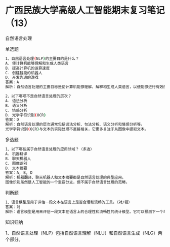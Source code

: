 # 广西民族大学高级人工智能期末复习笔记（13）

自然语言处理

单选题

```bash
1、自然语言处理(NLP)的主要目的是什么？
A. 使计算机能够理解和生成人类语言
B. 提高计算机的运算速度
C. 创建智能的机器人
D. 开发先进的游戏
答案：A
解析：自然语言处理的主要目标是使计算机能够理解、解释和生成人类语言，以便能够进行有效的人机交互。

2、以下哪项不是自然语言处理的层次？
A. 语法分析
B. 语义分析
C. 情感分析
D. 光学字符识别(OCR)
答案：D
解析：自然语言处理的层次通常包括词法分析、句法分析、语义分析和情感分析等。
光学字符识别(OCR)与文本的实际处理不直接相关，它更多关注于从图像中提取文本。
```

多选题

```bash
1、以下哪些属于自然语言处理的应用领域？（多选）
A. 机器翻译
B. 聊天机器人
C. 图像识别
D. 文本摘要
答案：A, B, D
解析：机器翻译、聊天机器人和文本摘要都是自然语言处理的典型应用。
图像识别虽然是人工智能的一个重要分支，但不属于自然语言处理的范畴。
```

判断题

```bash
1、语言模型是用于评估一段文本在语言上是否合理和流畅的工具。（对/错）
答案：对
解析：语言模型是用来评估一段文本在语言上的合理性和流畅性的统计模型。它可以预测下一个单词的概率，从而帮助生成或理解文本。
```


知识归纳

1、自然语言处理（NLP）包括自然语言理解（NLU）和自然语言生成（NLG）两个部分。